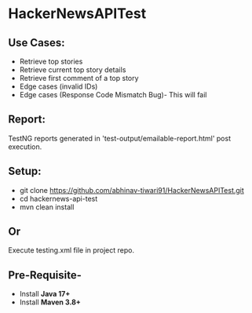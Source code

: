 # HackerNewsAPITest
## Use Cases:
* Retrieve top stories
* Retrieve current top story details
* Retrieve first comment of a top story
* Edge cases (invalid IDs)
* Edge cases (Response Code Mismatch Bug)- This will fail

## Report:
TestNG reports generated in 'test-output/emailable-report.html' post execution.


## Setup:
* git clone https://github.com/abhinav-tiwari91/HackerNewsAPITest.git
* cd hackernews-api-test
* mvn clean install

## Or 
Execute testing.xml file in project repo.

## Pre-Requisite-
- Install **Java 17+**
- Install **Maven 3.8+**
